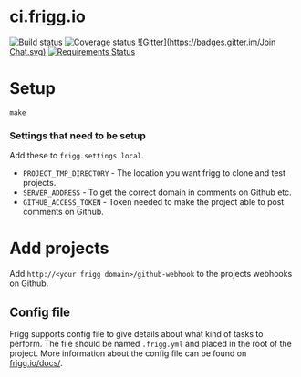 # ci.frigg.io
[![Build status](https://ci.frigg.io/badges/frigg/frigg/)](https://ci.frigg.io/frigg/frigg/last/)
[![Coverage status](https://ci.frigg.io/badges/coverage/frigg/frigg/)](https://ci.frigg.io/frigg/frigg/last/)
[![Gitter](https://badges.gitter.im/Join Chat.svg)](https://gitter.im/frigg/frigg?utm_source=badge&utm_medium=badge&utm_campaign=pr-badge&utm_content=badge)
[![Requirements Status](https://requires.io/github/frigg/frigg/requirements.svg?branch=master)](https://requires.io/github/frigg/frigg/requirements/?branch=master)

# Setup
```
make
```

### Settings that need to be setup
Add these to `frigg.settings.local`.

* `PROJECT_TMP_DIRECTORY` - The location you want frigg to clone and test projects.
* `SERVER_ADDRESS` - To get the correct domain in comments on Github etc.
* `GITHUB_ACCESS_TOKEN` - Token needed to make the project able to post comments on Github.

# Add projects
Add `http://<your frigg domain>/github-webhook` to the projects webhooks on Github.

## Config file
Frigg supports config file to give details about what kind of tasks to perform. The file
should be named `.frigg.yml` and placed in the root of the project. More information about
the config file can be found on [frigg.io/docs/](https://frigg.io/docs/).

